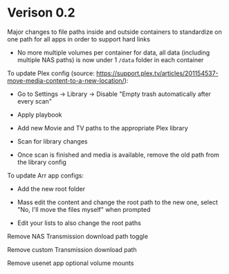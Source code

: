 # Verison 0.2

Major changes to file paths inside and outside containers to standardize on one path for all apps in order to support hard links

* No more multiple volumes per container for data, all data (including multiple NAS paths) is now under 1 `/data` folder in each container

To update Plex config (source: https://support.plex.tv/articles/201154537-move-media-content-to-a-new-location/):

* Go to Settings -> Library -> Disable "Empty trash automatically after every scan"

* Apply playbook

* Add new Movie and TV paths to the appropriate Plex library

* Scan for library changes

* Once scan is finished and media is available, remove the old path from the library config

To update Arr app configs:

* Add the new root folder

* Mass edit the content and change the root path to the new one, select "No, I'll move the files myself" when prompted

* Edit your lists to also change the root paths

Remove NAS Transmission download path toggle

Remove custom Transmission download path

Remove usenet app optional volume mounts
